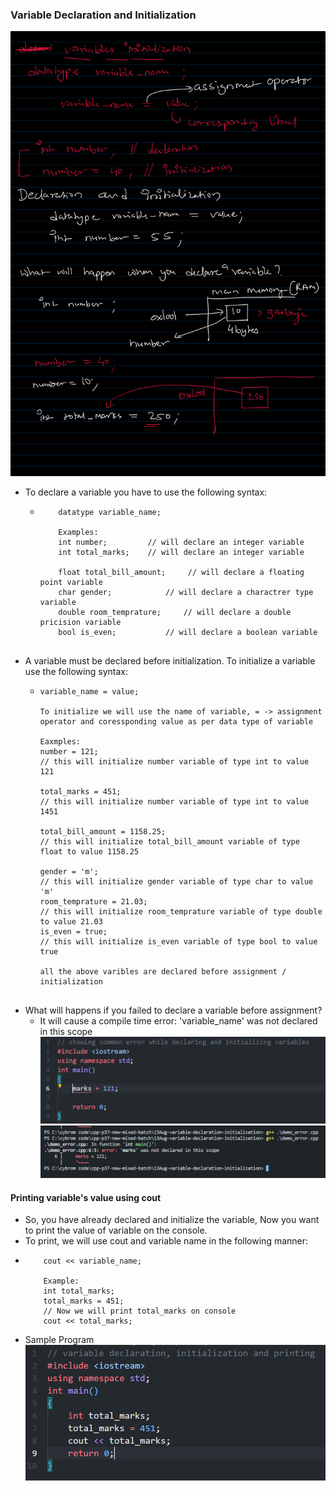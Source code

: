 ### Variable Declaration and Initialization
![hand-written-notes](./resources/pic1.png)
- To declare a variable you have to use the following syntax:
    -   ```
            datatype variable_name;

            Examples:
            int number;         // will declare an integer variable
            int total_marks;    // will declare an integer variable

            float total_bill_amount;     // will declare a floating point variable
            char gender;            // will declare a charactrer type variable
            double room_temprature;     // will declare a double pricision variable
            bool is_even;           // will declare a boolean variable


        ```
- A variable must be declared before initialization. To initialize a variable use the following syntax:
    -   ```
        variable_name = value;

        To initialize we will use the name of variable, = -> assignment operator and coressponding value as per data type of variable

        Eaxmples:
        number = 121; 
        // this will initialize number variable of type int to value 121

        total_marks = 451;  
        // this will initialize number variable of type int to value 1451

        total_bill_amount = 1158.25;
        // this will initialize total_bill_amount variable of type float to value 1158.25

        gender = 'm'; 
        // this will initialize gender variable of type char to value 'm'
        room_temprature = 21.03; 
        // this will initialize room_temprature variable of type double to value 21.03
        is_even = true; 
        // this will initialize is_even variable of type bool to value true

        all the above varibles are declared before assignment / initialization


        ```
- What will happens if you failed to declare a variable before assignment?
    - It will cause a compile time error: 'variable_name' was not declared in this scope
![error-code](./resources/error-code-pic.png)
![compile-error](./resources/compilation-error.png)  

#### Printing variable's value using cout
- So, you have already declared and initialize the variable, Now you want to print the value of variable on the console.
- To print, we will use cout and variable name in the following manner:
-   ```
        cout << variable_name;

        Example:
        int total_marks;
        total_marks = 451;
        // Now we will print total_marks on console
        cout << total_marks;
    ```
- Sample Program
![sample-program](./resources/demo_variable_output.png)
